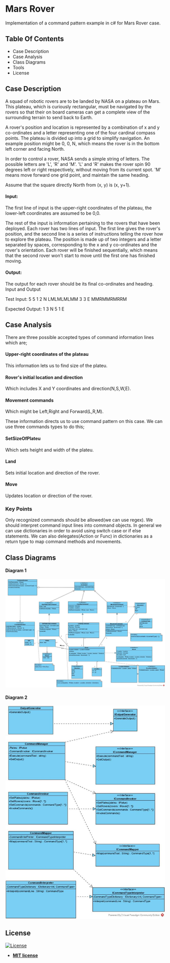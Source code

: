 # Mars Rover
Implementation of a command pattern example in c# for Mars Rover case.

## Table Of Contents 
- Case Description
- Case Analysis
- Class Diagrams
- Tools
- License

## Case Description
A squad of robotic rovers are to be landed by NASA on a plateau on Mars. This plateau, which is
curiously rectangular, must be navigated by the rovers so that their on board cameras can get a
complete view of the surrounding terrain to send back to Earth.

A rover's position and location is represented by a combination of x and y co-ordinates and a letter
representing one of the four cardinal compass points. The plateau is divided up into a grid to
simplify navigation. An example position might be 0, 0, N, which means the rover is in the bottom
left corner and facing North.

In order to control a rover, NASA sends a simple string of letters. The possible letters are 'L', 'R' and
'M'. 'L' and 'R' makes the rover spin 90 degrees left or right respectively, without moving from its
current spot. 'M' means move forward one grid point, and maintain the same heading.

Assume that the square directly North from (x, y) is (x, y+1).

#### Input:
The first line of input is the upper-right coordinates of the plateau, the lower-left coordinates are
assumed to be 0,0.

The rest of the input is information pertaining to the rovers that have been deployed. Each rover
has two lines of input. The first line gives the rover's position, and the second line is a series of
instructions telling the rover how to explore the plateau.
The position is made up of two integers and a letter separated by spaces, corresponding to the x
and y co-ordinates and the rover's orientation.
Each rover will be finished sequentially, which means that the second rover won't start to move
until the first one has finished moving.

#### Output:
The output for each rover should be its final co-ordinates and heading.
Input and Output

Test Input:
5 5
1 2 N
LMLMLMLMM
3 3 E
MMRMMRMRRM

Expected Output:
1 3 N
5 1 E

## Case Analysis
There are three possible accepted types of command information lines which are;
#### Upper-right coordinates of the plateau
This information lets us to find size of the plateu.
#### Rover's initial location and direction
Which includes X and Y coordinates and direction(N,S,W,E).
#### Movement commands 
Which might be Left,Right and Forward(L,R,M). 

These information directs us to use command pattern on this case. We can use three commands types to do this;

#### SetSizeOfPlateu
Which sets height and width of the plateu.
#### Land
Sets initial location and direction of the rover.
#### Move
Updates location or direction of the rover.

### Key Points
Only recognized commands should be allowed(we can use regex). We should interpret command input lines into command objects. In general we can use dictionaries in order to avoid using switch case or if else statements. We can also delegates(Action or Func) in dictionaries as a return type to map command methods and movements.  

## Class Diagrams

#### Diagram 1

![](https://github.com/mete-mutlu/MarsRoverCase/blob/master/MarsRover/uml/Class%20Diagram%201.jpg)




#### Diagram 2

![](https://github.com/mete-mutlu/MarsRoverCase/blob/master/MarsRover/uml/ClassDiagram%202.jpg)





## License

[![License](http://img.shields.io/:license-mit-blue.svg?style=flat-square)](http://badges.mit-license.org)

- **[MIT license](http://opensource.org/licenses/mit-license.php)**














